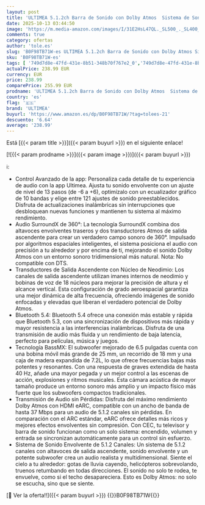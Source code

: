```yaml
---
layout: post
title: 'ULTIMEA 5.1.2ch Barra de Sonido con Dolby Atmos  Sistema de Sonido Envolvente para 2 Altavoces envolventes Soundbar con subwoofer  BT 5.4  HDMI eARC  para TV y Smart TV  Skywave F40 Boom'
date: 2025-10-13 03:44:50
image: 'https://m.media-amazon.com/images/I/31E2HsL47QL._SL500_._SL400_.jpg'
comments: true
category: ofertas
author: 'tole.es'
slug: 'B0F98TB71W-es ULTIMEA 5.1.2ch Barra de Sonido con Dolby Atmos Sistema de...'
sku: 'B0F98TB71W-es'
tags: [ '749d7d8e-47fd-431e-8b51-348b70f767e2_0','749d7d8e-47fd-431e-8b51-348b70f767e2_8101','Altavoces','Arborist Merchandising Root','Barras de sonido','Electrónica','Equipos de audio y Hi-Fi','New Arrivals in Electronics','Self Service','Special Features Stores','smart','tv','ultimea','🇪🇸', ]
actualPrice: 238.99 EUR
currency: EUR
price: 238.99
comparePrice: 255.99 EUR
prodname: 'ULTIMEA 5.1.2ch Barra de Sonido con Dolby Atmos  Sistema de Sonido Envolvente para 2 Altavoces envolventes Soundbar con subwoofer  BT 5.4  HDMI eARC  para TV y Smart TV  Skywave F40 Boom'
country: 'es'
flag: '🇪🇸'
brand: 'ULTIMEA'
buyurl: 'https://www.amazon.es/dp/B0F98TB71W/?tag=tolees-21'
descuento: '6.64'
average: '238.99'
---
```


Está [{{< param title >}}]({{< param buyurl >}}) en el siguiente enlace!

[![{{< param prodname >}}]({{< param image >}})]({{< param buyurl >}})

ℹ️:

- Control Avanzado de la app: Personaliza cada detalle de tu experiencia de audio con la app Ultimea. Ajusta tu sonido envolvente con un ajuste de nivel de 13 pasos (de -6 a +6), optimízalo con un ecualizador gráfico de 10 bandas y elige entre 121 ajustes de sonido preestablecidos. Disfruta de actualizaciones inalámbricas sin interrupciones que desbloquean nuevas funciones y mantienen tu sistema al máximo rendimiento.
- Audio SurroundX de 360°: La tecnología SurroundX combina dos altavoces envolventes traseros y dos transductores Atmos de salida ascendente para crear un verdadero campo sonoro de 360°. Impulsado por algoritmos espaciales inteligentes, el sistema posiciona el audio con precisión a tu alrededor y por encima de ti, mejorando el sonido Dolby Atmos con un entorno sonoro tridimensional más natural. Nota: No compatible con DTS.
- Transductores de Salida Ascendente con Núcleo de Neodimio: Los canales de salida ascendente utilizan imanes internos de neodimio y bobinas de voz de 18 núcleos para mejorar la precisión de altura y el alcance vertical. Esta configuración de grado aeroespacial garantiza una mejor dinámica de alta frecuencia, ofreciendo imágenes de sonido enfocadas y elevadas que liberan el verdadero potencial de Dolby Atmos.
- Bluetooth 5.4: Bluetooth 5.4 ofrece una conexión más estable y rápida que Bluetooth 5.3, con una sincronización de dispositivos más rápida y mayor resistencia a las interferencias inalámbricas. Disfruta de una transmisión de audio más fluida y un rendimiento de baja latencia, perfecto para películas, música y juegos.
- Tecnología BassMX: El subwoofer mejorado de 6.5 pulgadas cuenta con una bobina móvil más grande de 25 mm, un recorrido de 18 mm y una caja de madera expandida de 7.2L, lo que ofrece frecuencias bajas más potentes y resonantes. Con una respuesta de graves extendida de hasta 40 Hz, añade una mayor pegada y un mejor control a las escenas de acción, explosiones y ritmos musicales. Esta cámara acústica de mayor tamaño produce un entorno sonoro más amplio y un impacto físico más fuerte que los subwoofers compactos tradicionales.
- Transmisión de Audio sin Pérdidas: Disfruta del máximo rendimiento Dolby Atmos con HDMI eARC, compatible con un ancho de banda de hasta 37 Mbps para un audio de 5.1.2 canales sin pérdidas. En comparación con el ARC estándar, eARC ofrece detalles más ricos y mejores efectos envolventes sin compresión. Con CEC, tu televisor y barra de sonido funcionan como un solo sistema: encendido, volumen y entrada se sincronizan automáticamente para un control sin esfuerzo.
- Sistema de Sonido Envolvente de 5.1.2 Canales: Un sistema de 5.1.2 canales con altavoces de salida ascendente, sonido envolvente y un potente subwoofer crea un audio realista y multidimensional. Siente el cielo a tu alrededor: gotas de lluvia cayendo, helicópteros sobrevolando, truenos retumbando en todas direcciones. El sonido no solo te rodea, te envuelve, como si el techo desapareciera. Esto es Dolby Atmos: no solo se escucha, sino que se siente.

[🛒 Ver la oferta!!]({{< param buyurl >}})
{{<world>}}B0F98TB71W{{</world>}}
